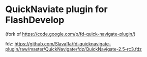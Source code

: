 QuickNaviate plugin for FlashDevelop
========================
(fork of https://code.google.com/p/fd-quick-navigate-plugin/)

fdz: https://github.com/SlavaRa/fd-quicknavigate-plugin/raw/master/QuickNavigate/fdz/QuickNavigate-2.5-rc3.fdz
